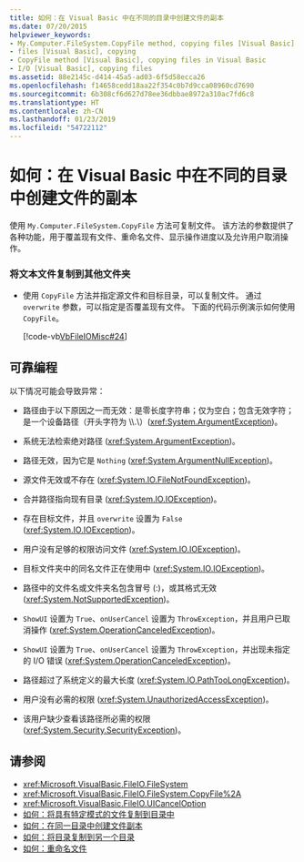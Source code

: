 ```yaml
---
title: 如何：在 Visual Basic 中在不同的目录中创建文件的副本
ms.date: 07/20/2015
helpviewer_keywords:
- My.Computer.FileSystem.CopyFile method, copying files [Visual Basic]
- files [Visual Basic], copying
- CopyFile method [Visual Basic], copying files in Visual Basic
- I/O [Visual Basic], copying files
ms.assetid: 88e2145c-d414-45a5-ad03-6f5d58ecca26
ms.openlocfilehash: f14658cedd18aa22f354c0b7d9cca08960cd7690
ms.sourcegitcommit: 6b308cf6d627d78ee36dbbae8972a310ac7fd6c8
ms.translationtype: HT
ms.contentlocale: zh-CN
ms.lasthandoff: 01/23/2019
ms.locfileid: "54722112"
---
```

# <a name="how-to-create-a-copy-of-a-file-in-a-different-directory-in-visual-basic"></a>如何：在 Visual Basic 中在不同的目录中创建文件的副本
使用 `My.Computer.FileSystem.CopyFile` 方法可复制文件。 该方法的参数提供了各种功能，用于覆盖现有文件、重命名文件、显示操作进度以及允许用户取消操作。  
  
### <a name="to-copy-a-text-file-to-another-folder"></a>将文本文件复制到其他文件夹  
  
-   使用 `CopyFile` 方法并指定源文件和目标目录，可以复制文件。 通过 `overwrite` 参数，可以指定是否覆盖现有文件。 下面的代码示例演示如何使用 `CopyFile`。  
  
     [!code-vb[VbFileIOMisc#24](../../../../visual-basic/developing-apps/programming/drives-directories-files/codesnippet/VisualBasic/how-to-create-a-copy-of-a-file-in-a-different-directory_1.vb)]  
  
## <a name="robust-programming"></a>可靠编程  
 以下情况可能会导致异常：  
  
-   路径由于以下原因之一而无效：是零长度字符串；仅为空白；包含无效字符；是一个设备路径（开头字符为 \\\\.\\）(<xref:System.ArgumentException>)。  
  
-   系统无法检索绝对路径 (<xref:System.ArgumentException>)。  
  
-   路径无效，因为它是 `Nothing` (<xref:System.ArgumentNullException>)。  
  
-   源文件无效或不存在 (<xref:System.IO.FileNotFoundException>)。  
  
-   合并路径指向现有目录 (<xref:System.IO.IOException>)。  
  
-   存在目标文件，并且 `overwrite` 设置为 `False` (<xref:System.IO.IOException>)。  
  
-   用户没有足够的权限访问文件 (<xref:System.IO.IOException>)。  
  
-   目标文件夹中的同名文件正在使用中 (<xref:System.IO.IOException>)。  
  
-   路径中的文件名或文件夹名包含冒号 (:)，或其格式无效 (<xref:System.NotSupportedException>)。  
  
-   `ShowUI` 设置为 `True`、`onUserCancel` 设置为 `ThrowException`，并且用户已取消操作 (<xref:System.OperationCanceledException>)。  
  
-   `ShowUI` 设置为 `True`、`onUserCancel` 设置为 `ThrowException`，并出现未指定的 I/O 错误 (<xref:System.OperationCanceledException>)。  
  
-   路径超过了系统定义的最大长度 (<xref:System.IO.PathTooLongException>)。  
  
-   用户没有必需的权限 (<xref:System.UnauthorizedAccessException>)。  
  
-   该用户缺少查看该路径所必需的权限 (<xref:System.Security.SecurityException>)。  
  
## <a name="see-also"></a>请参阅
- <xref:Microsoft.VisualBasic.FileIO.FileSystem>
- <xref:Microsoft.VisualBasic.FileIO.FileSystem.CopyFile%2A>
- <xref:Microsoft.VisualBasic.FileIO.UICancelOption>
- [如何：将具有特定模式的文件复制到目录中](../../../../visual-basic/developing-apps/programming/drives-directories-files/how-to-copy-files-with-a-specific-pattern-to-a-directory.md)
- [如何：在同一目录中创建文件副本](../../../../visual-basic/developing-apps/programming/drives-directories-files/how-to-create-a-copy-of-a-file-in-the-same-directory.md)
- [如何：将目录复制到另一个目录](../../../../visual-basic/developing-apps/programming/drives-directories-files/how-to-copy-a-directory-to-another-directory.md)
- [如何：重命名文件](../../../../visual-basic/developing-apps/programming/drives-directories-files/how-to-rename-a-file.md)
